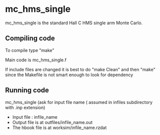mc_hms_single
============================================

mc_hms_single is the standard Hall C HMS single arm Monte Carlo.

Compiling code
------------
To compile type "make"

Main code is mc_hms_single.f

If include files are changed it is best to do "make Clean" and then "make"
since the Makefile is not smart enough to look for dependency

Running code
------------

mc_hms_single 
(ask for input file name ( assumed in infiles subdirectory with .inp extension)

* Input file : infile_name
* Output file is at outfiles/infile_name.out 
* The hbook file is at worksim/infile_name.rzdat 





